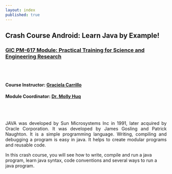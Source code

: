 ```yaml
---
layout: index
published: true
---
```


## Crash Course Android: Learn Java by Example!

### [GIC PM-617 Module: Practical Training for Science and Engineering Research](https://pathways.kaplaninternational.com/course/view.php?id=2879)
<br><br>
#### Course Instructor: [Graciela Carrillo](mailto:graciela.carrillo@kaplan.com?subject=[Android]%20Source%20Han%20Sans)
#### Module Coordinator: [Dr. Molly Huq](mailto:graciela.carrillo@kaplan.com?subject=[Android]%20Source%20Han%20Sans)
<br><br>

<p align="justify">
JAVA was developed by Sun Microsystems Inc in 1991, later acquired by Oracle Corporation. It was developed by James Gosling and Patrick Naughton. It is a simple programming language. Writing, compiling and debugging a program is easy in java. It helps to create modular programs and reusable code.

In this crash course, you will see how to write, compile and run a java program, learn java syntax, code conventions and several ways to run a java program.
</p>

